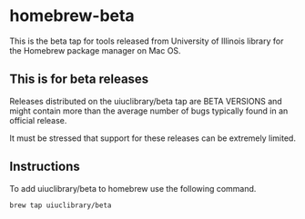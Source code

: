 # homebrew-beta

This is the beta tap for tools released from University of Illinois library 
for the Homebrew package manager on Mac OS.

## This is for beta releases
Releases distributed on the uiuclibrary/beta tap are BETA VERSIONS and might contain more than the average 
number of bugs typically found in an official release. 

It must be stressed that support for these releases can be extremely limited. 

## Instructions
To add uiuclibrary/beta to homebrew use the following command.
```shell script
brew tap uiuclibrary/beta
```

